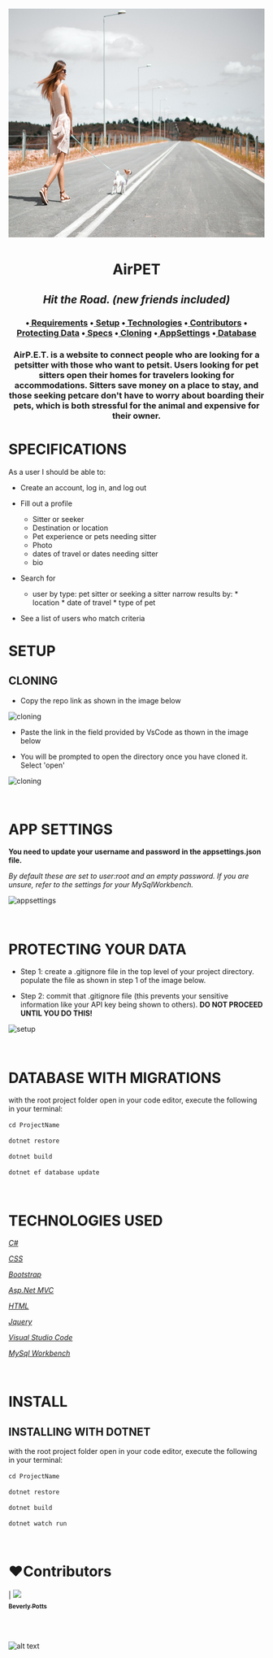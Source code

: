 <h1 align='center'><img width='900' height='450' src='AirPet/wwwroot/img/WalkDog.jpg'><br>


**<h1 align = 'center'>AirPET**


*<h2 align ='center'>Hit the Road. (new friends included)*


<h3 align ='center'>•<a href='#requirements'> Requirements</a> •<a href='#setup'> Setup</a> •<a href='#technologies-used'> Technologies</a> •<a href='#❤️contributors'> Contributors</a> •<a href='#protecting-your-data'> Protecting Data</a> •<a href='#specifications'> Specs</a> •<a href='#cloning'> Cloning</a> •<a href='#app-settings'> AppSettings</a> •<a href='#database-with-migrations'> Database</a></h3>


<h3 align='center'>AirP.E.T. is a website to connect people who are looking for a petsitter with those who want to petsit. Users looking for pet sitters open their homes for travelers looking for accommodations. Sitters save money on a place to stay, and those seeking petcare don't have to worry about boarding their pets, which is both stressful for the animal and expensive for their owner. </h3>

# **SPECIFICATIONS**

As a user I should be able to:

* Create an account, log in, and log out

* Fill out a profile
    * Sitter or seeker
    * Destination or location
    * Pet experience or pets needing sitter
    * Photo
    * dates of travel or dates needing sitter
    * bio

* Search for
    * user by type: pet sitter or seeking a sitter
        narrow results by: 
              * location
              * date of travel
              * type of pet

* See a list of users who match criteria

# **SETUP**

## **CLONING**

* Copy the repo link as shown in the image below

![cloning](https://coding-assets.s3-us-west-2.amazonaws.com/img/clone.gif 'How to clone repo')

* Paste the link in the field provided by VsCode as thown in the image below

* You will be prompted to open the directory once you have cloned it. Select 'open'

![cloning](https://coding-assets.s3-us-west-2.amazonaws.com/img/clone-github2.gif 'Cloning from Github within VSCode')

<br>

# **APP SETTINGS**

**You need to update your username and password in the appsettings.json file.**

_By default these are set to user:root and an empty password. If you are unsure, refer to the settings for your MySqlWorkbench._

![appsettings](https://coding-assets.s3-us-west-2.amazonaws.com/img/app-settings.png)

<br>

# **PROTECTING YOUR DATA**

* Step 1: create a .gitignore file in the top level of your project directory. populate the file as shown in step 1 of the image below.

* Step 2: commit that .gitignore file (this prevents your sensitive information like your API key being shown to others). **DO NOT PROCEED UNTIL YOU DO THIS!**

![setup](https://coding-assets.s3-us-west-2.amazonaws.com/img/readme-image-3.jpg 'Set up instructions')

<br>

# **DATABASE WITH MIGRATIONS**

with the root project folder open in your code editor, execute the following in your terminal:

``cd ProjectName``

``dotnet restore``

``dotnet build``

``dotnet ef database update``

<br>

# **TECHNOLOGIES USED**

_[C#](https://docs.microsoft.com/en-us/dotnet/csharp/)_

_[CSS](https://en.wikipedia.org/wiki/Cascading_Style_Sheets)_

_[Bootstrap](https://getbootstrap.com/)_

_[Asp.Net MVC](https://dotnet.microsoft.com/apps/aspnet/mvc)_

_[HTML](https://developer.mozilla.org/en-US/docs/Web/HTML)_

_[Jquery](https://jquery.com/)_

_[Visual Studio Code](https://code.visualstudio.com/)_

_[MySql Workbench](https://www.mysql.com/products/workbench/)_

<br>

# **INSTALL**

## **INSTALLING WITH DOTNET**


with the root project folder open in your code editor, execute the following in your terminal:

``cd ProjectName``

``dotnet restore``

``dotnet build``

``dotnet watch run``

<br>

# **❤️Contributors**

| [<img src='https://coding-assets.s3-us-west-2.amazonaws.com/linked-in-images/beverly-potts.jpeg' width='160px;'/><br /><sub><b>Beverly Potts</b></sub>](https://www.linkedin.com/in/beverlypotts/)<br />

<br>

<br>

![alt text][logo]

[logo]: https://img.shields.io/bower/l/bootstrap 'MIT License'

 